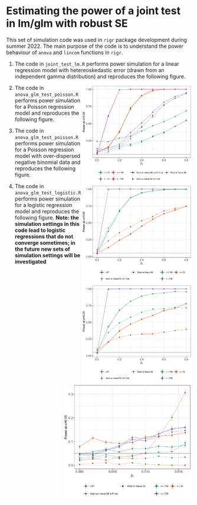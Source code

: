 # Estimating the power of a joint test in lm/glm with robust SE

This set of simulation code was used in `rigr` package development during summer 2022. The main purpose of the code is to understand the power behaviour of `anova` and `lincom` functions in `rigr`.

1. The code in `joint_test_lm.R` performs power simulation for a linear regression model with hetereoskedastic error (drawn from an independent gamma distribution) and reproduces the following figure.

<p>
<img src="./lm_hetero_anova_power.png" align="right" width="300px"/>
</p>

2. The code in `anova_glm_test_poisson.R` performs power simulation for a Poisson regression model and reproduces the following figure.

<p>
<img src="./glm_poisson_anova_power.png" align="right" width="300px"/>
</p>

3. The code in `anova_glm_test_poisson.R` performs power simulation for a Poisson regression model with over-dispersed negative binomial data and reproduces the following figure.

<p>
<img src="./glm_negbin_rate_anova_power.png" align="right" width="300px"/>
</p>

4. The code in `anova_glm_test_logistic.R` performs power simulation for a logistic regression model and reproduces the following figure. **Note: the simulation settings in this code lead to logistic regressions that do not converge sometimes; in the future new sets of simulation settings will be investigated**

<p>
<img src="./glm_logistic_anova_power.png" align="right" width="350px"/>
</p>
